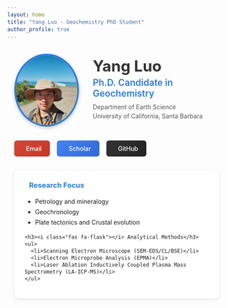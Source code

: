 ```yaml
---
layout: home
title: "Yang Luo - Geochemistry PhD Student"
author_profile: true
---
```


<div class="profile-container">
  <div class="profile-header">
    <img src="/assets/images/profile.jpg" alt="Yang Luo" class="profile-image">
    <div class="profile-text">
      <h1>Yang Luo</h1>
      <h2>Ph.D. Candidate in Geochemistry</h2>
      <p>Department of Earth Science<br>University of California, Santa Barbara</p>
    </div>
  </div>

  <div class="profile-links">
    <a href="mailto:yangluo@ucsb.edu?subject=Website%20Inquiry" class="btn-email">
      <i class="fas fa-envelope"></i> Email
    </a>
    <a href="https://scholar.google.com/citations?user=IOaZk2AAAAAJ" class="btn-scholar" target="_blank" rel="noopener">
      <i class="ai ai-google-scholar"></i> Scholar
    </a>
    <a href="https://github.com/yangluo-geol" class="btn-github" target="_blank" rel="noopener">
      <i class="fab fa-github"></i> GitHub
    </a>
  </div>

  <div class="research-section">
    <h3><i class="fas fa-microscope"></i> Research Focus</h3>
    <ul>
      <li>Petrology and mineralogy</li>
      <li>Geochronology</li>
      <li> Plate tectonics and Crustal evolution</li>
    </ul>
    
    <h3><i class="fas fa-flask"></i> Analytical Methods</h3>
    <ul>
      <li>Scanning Electron Microscope (SEM-EDS/CL/BSE)</li>
      <li>Electron Microprobe Analysis (EPMA)</li>
      <li>Laser Ablation Inductively Coupled Plasma Mass Spectrometry (LA-ICP-MS)</li>
    </ul>
  </div>
</div>

<style>
.profile-container {
  max-width: 800px;
  margin: 2rem auto;
  padding: 0 1rem;
}

.profile-header {
  display: flex;
  align-items: center;
  gap: 2rem;
  margin-bottom: 1.5rem;
}

.profile-image {
  width: 160px;
  height: 160px;
  border-radius: 50%;
  object-fit: cover;
  border: 4px solid #2a7ae2;
  box-shadow: 0 3px 10px rgba(0,0,0,0.2);
}

.profile-text h1 {
  margin: 0;
  font-size: 2.2rem;
  color: #333;
}

.profile-text h2 {
  margin: 0.3rem 0;
  font-size: 1.3rem;
  color: #2a7ae2;
  font-weight: 600;
}

.profile-text p {
  margin: 0.5rem 0;
  color: #555;
  line-height: 1.5;
}

.profile-links {
  display: flex;
  gap: 1rem;
  margin: 2rem 0;
  flex-wrap: wrap;
}

.btn-email, .btn-scholar, .btn-github {
  padding: 0.6rem 1.2rem;
  border-radius: 6px;
  text-decoration: none;
  color: white;
  display: inline-flex;
  align-items: center;
  gap: 8px;
  font-weight: 500;
  transition: all 0.2s ease;
}

.btn-email {
  background: linear-gradient(135deg, #d44638, #c53727);
}

.btn-scholar {
  background: linear-gradient(135deg, #4285F4, #3367D6);
}

.btn-github {
  background: linear-gradient(135deg, #333, #222);
}

.btn-email:hover, .btn-scholar:hover, .btn-github:hover {
  transform: translateY(-3px);
  box-shadow: 0 4px 12px rgba(0,0,0,0.15);
}

.research-section {
  background: white;
  padding: 1.5rem;
  border-radius: 10px;
  box-shadow: 0 2px 8px rgba(0,0,0,0.1);
  margin-top: 1.5rem;
}

.research-section h3 {
  color: #2a7ae2;
  margin-top: 0;
  display: flex;
  align-items: center;
  gap: 10px;
}

.research-section ul {
  padding-left: 1.5rem;
  line-height: 1.7;
}

@media (max-width: 700px) {
  .profile-header {
    flex-direction: column;
    text-align: center;
    gap: 1.5rem;
  }
  
  .profile-image {
    width: 140px;
    height: 140px;
  }
  
  .profile-links {
    justify-content: center;
  }
}
</style>
